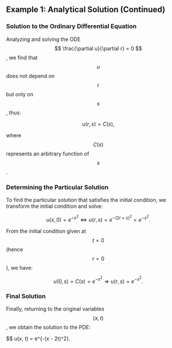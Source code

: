 ## Example 1: Analytical Solution (Continued)

### Solution to the Ordinary Differential Equation

Analyzing and solving the ODE $$ \frac{\partial u}{\partial r} = 0 $$ , we find that $$ u $$  does not depend on $$ r $$  but only on $$ s $$ , thus:

$$
u(r, s) = C(s),
$$

where $$ C(s) $$  represents an arbitrary function of $$ s $$ .

### Determining the Particular Solution

To find the particular solution that satisfies the initial condition, we transform the initial condition and solve:

$$
u(x, 0) = e^{-x^2} \Longleftrightarrow u(r, s) = e^{-(2r+s)^2} = e^{-s^2}.
$$

From the initial condition given at $$ t = 0 $$  (hence $$ r = 0 $$ ), we have:

$$
u(0, s) = C(s) = e^{-s^2} \Rightarrow u(r, s) = e^{-s^2}.
$$

### Final Solution

Finally, returning to the original variables $$ (x, t) $$ , we obtain the solution to the PDE:

$$
u(x, t) = e^{-(x - 2t)^2}.
